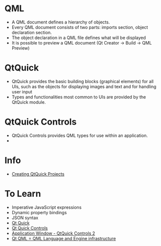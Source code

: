 # QML
- A QML document defines a hierarchy of objects.
- Every QML document consists of two parts: imports section, object declaration section.
- The object declaration in a QML file defines what will be displayed
- It is possible to preview a QML document (Qt Creator -> Build -> QML Preview)

# QtQuick
- QtQuick provides the basic building blocks (graphical elements) for all UIs, such as the objects for displaying images and text and for handling user input
- Types and functionalities most common to UIs are provided by the QtQuick module.

# QtQuick Controls
- QtQuick Controls provides QML types for use within an application.
- 

# Info
- [Creating QtQuick Projects](https://doc.qt.io/qtcreator/quick-projects.html)

# To Learn
- Imperative JavaScript expressions 
- Dynamic property bindings
- JSON syntax
- [Qt Quick](https://doc.qt.io/qt-5/qtquick-index.html)
- [Qt Quick Controls](https://doc.qt.io/qt-5/qtquickcontrols-index.html)
- [Application Window - QtQuick Controls 2](https://doc.qt.io/qt-5/qml-qtquick-controls2-applicationwindow.html#details)
- [Qt QML = QML Language and Engine infrastructure](https://doc.qt.io/qt-5/qtqml-index.html)